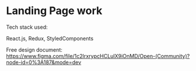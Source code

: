 # Landing Page work

Tech stack used:

React.js, Redux, StyledComponents


Free design document: https://www.figma.com/file/1c2lrxrypcHCLulX9iOnMD/Open-(Community)?node-id=0%3A187&mode=dev

